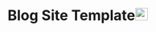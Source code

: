 # Blog Site Template<a src='https://zhengyinloong.github.io'><img src='https://images.cnblogs.com/cnblogs_com/blogs/726717/galleries/2097126/t_e1644eea.png' alt='logo' height=25px/></a>

<!-- # KeepWork -->
<!-- Create Your Own Personal Website in Markdown. Visit http://keepwork.com  -->
